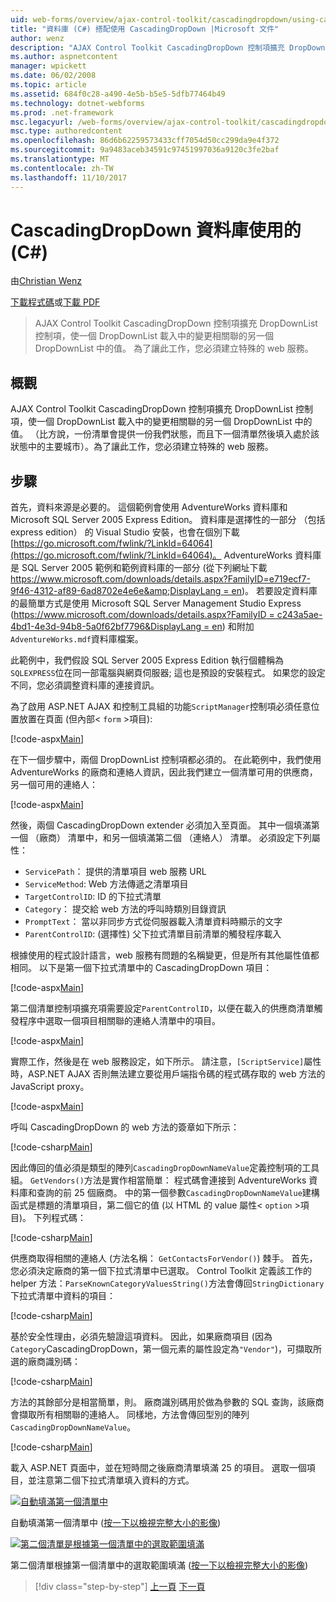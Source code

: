 ```yaml
---
uid: web-forms/overview/ajax-control-toolkit/cascadingdropdown/using-cascadingdropdown-with-a-database-cs
title: "資料庫 (C#) 搭配使用 CascadingDropDown |Microsoft 文件"
author: wenz
description: "AJAX Control Toolkit CascadingDropDown 控制項擴充 DropDownList 控制項，使一個 DropDownList 載入中的變更相關聯 anoth 中的值..."
ms.author: aspnetcontent
manager: wpickett
ms.date: 06/02/2008
ms.topic: article
ms.assetid: 684f0c28-a490-4e5b-b5e5-5dfb77464b49
ms.technology: dotnet-webforms
ms.prod: .net-framework
msc.legacyurl: /web-forms/overview/ajax-control-toolkit/cascadingdropdown/using-cascadingdropdown-with-a-database-cs
msc.type: authoredcontent
ms.openlocfilehash: 86d6b62259573433cff7054d50cc299da9e4f372
ms.sourcegitcommit: 9a9483aceb34591c97451997036a9120c3fe2baf
ms.translationtype: MT
ms.contentlocale: zh-TW
ms.lasthandoff: 11/10/2017
---
```

<a name="using-cascadingdropdown-with-a-database-c"></a>CascadingDropDown 資料庫使用的 (C#)
====================
由[Christian Wenz](https://github.com/wenz)

[下載程式碼](http://download.microsoft.com/download/9/0/7/907760b1-2c60-4f81-aeb6-ca416a573b0d/cascadingdropdown1.cs.zip)或[下載 PDF](http://download.microsoft.com/download/2/d/c/2dc10e34-6983-41d4-9c08-f78f5387d32b/cascadingdropdown1CS.pdf)

> AJAX Control Toolkit CascadingDropDown 控制項擴充 DropDownList 控制項，使一個 DropDownList 載入中的變更相關聯的另一個 DropDownList 中的值。 為了讓此工作，您必須建立特殊的 web 服務。


## <a name="overview"></a>概觀

AJAX Control Toolkit CascadingDropDown 控制項擴充 DropDownList 控制項，使一個 DropDownList 載入中的變更相關聯的另一個 DropDownList 中的值。 （比方說，一份清單會提供一份我們狀態，而且下一個清單然後填入處於該狀態中的主要城市）。為了讓此工作，您必須建立特殊的 web 服務。

## <a name="steps"></a>步驟

首先，資料來源是必要的。 這個範例會使用 AdventureWorks 資料庫和 Microsoft SQL Server 2005 Express Edition。 資料庫是選擇性的一部分 （包括 express edition） 的 Visual Studio 安裝，也會在個別下載[https://go.microsoft.com/fwlink/?LinkId=64064](https://go.microsoft.com/fwlink/?LinkId=64064)。 AdventureWorks 資料庫是 SQL Server 2005 範例和範例資料庫的一部分 (從下列網址下載[https://www.microsoft.com/downloads/details.aspx?FamilyID=e719ecf7-9f46-4312-af89-6ad8702e4e6e&amp;DisplayLang = en](https://www.microsoft.com/downloads/details.aspx?FamilyID=e719ecf7-9f46-4312-af89-6ad8702e4e6e&amp;DisplayLang=en))。 若要設定資料庫的最簡單方式是使用 Microsoft SQL Server Management Studio Express ([https://www.microsoft.com/downloads/details.aspx?FamilyID = c243a5ae-4bd1-4e3d-94b8-5a0f62bf7796&amp;DisplayLang = en](https://www.microsoft.com/downloads/details.aspx?FamilyID=c243a5ae-4bd1-4e3d-94b8-5a0f62bf7796&amp;DisplayLang=en)) 和附加`AdventureWorks.mdf`資料庫檔案。

此範例中，我們假設 SQL Server 2005 Express Edition 執行個體稱為`SQLEXPRESS`位在同一部電腦與網頁伺服器; 這也是預設的安裝程式。 如果您的設定不同，您必須調整資料庫的連接資訊。

為了啟用 ASP.NET AJAX 和控制工具組的功能`ScriptManager`控制項必須任意位置放置在頁面 (但內部&lt; `form` &gt;項目):

[!code-aspx[Main](using-cascadingdropdown-with-a-database-cs/samples/sample1.aspx)]

在下一個步驟中，兩個 DropDownList 控制項都必須的。 在此範例中，我們使用 AdventureWorks 的廠商和連絡人資訊，因此我們建立一個清單可用的供應商，另一個可用的連絡人：

[!code-aspx[Main](using-cascadingdropdown-with-a-database-cs/samples/sample2.aspx)]

然後，兩個 CascadingDropDown extender 必須加入至頁面。 其中一個填滿第一個 （廠商） 清單中，和另一個填滿第二個 （連絡人） 清單。 必須設定下列屬性：

- `ServicePath`： 提供的清單項目 web 服務 URL
- `ServiceMethod`: Web 方法傳遞之清單項目
- `TargetControlID`: ID 的下拉式清單
- `Category`： 提交給 web 方法的呼叫時類別目錄資訊
- `PromptText`： 當以非同步方式從伺服器載入清單資料時顯示的文字
- `ParentControlID`: (選擇性) 父下拉式清單目前清單的觸發程序載入

根據使用的程式設計語言，web 服務有問題的名稱變更，但是所有其他屬性值都相同。 以下是第一個下拉式清單中的 CascadingDropDown 項目：

[!code-aspx[Main](using-cascadingdropdown-with-a-database-cs/samples/sample3.aspx)]

第二個清單控制項擴充項需要設定`ParentControlID`，以便在載入的供應商清單觸發程序中選取一個項目相關聯的連絡人清單中的項目。

[!code-aspx[Main](using-cascadingdropdown-with-a-database-cs/samples/sample4.aspx)]

實際工作，然後是在 web 服務設定，如下所示。 請注意，`[ScriptService]`屬性時，ASP.NET AJAX 否則無法建立要從用戶端指令碼的程式碼存取的 web 方法的 JavaScript proxy。

[!code-aspx[Main](using-cascadingdropdown-with-a-database-cs/samples/sample5.aspx)]

呼叫 CascadingDropDown 的 web 方法的簽章如下所示：

[!code-csharp[Main](using-cascadingdropdown-with-a-database-cs/samples/sample6.cs)]

因此傳回的值必須是類型的陣列`CascadingDropDownNameValue`定義控制項的工具組。 `GetVendors()`方法是實作相當簡單： 程式碼會連接到 AdventureWorks 資料庫和查詢的前 25 個廠商。 中的第一個參數`CascadingDropDownNameValue`建構函式是標題的清單項目，第二個它的值 (以 HTML 的 value 屬性&lt; `option` &gt;項目)。 下列程式碼：

[!code-csharp[Main](using-cascadingdropdown-with-a-database-cs/samples/sample7.cs)]

供應商取得相關的連絡人 (方法名稱： `GetContactsForVendor()`) 棘手。 首先，您必須決定廠商的第一個下拉式清單中已選取。 Control Toolkit 定義該工作的 helper 方法：`ParseKnownCategoryValuesString()`方法會傳回`StringDictionary`下拉式清單中資料的項目：

[!code-csharp[Main](using-cascadingdropdown-with-a-database-cs/samples/sample8.cs)]

基於安全性理由，必須先驗證這項資料。 因此，如果廠商項目 (因為`Category`CascadingDropDown，第一個元素的屬性設定為`"Vendor"`)，可擷取所選的廠商識別碼：

[!code-csharp[Main](using-cascadingdropdown-with-a-database-cs/samples/sample9.cs)]

方法的其餘部分是相當簡單，則。 廠商識別碼用於做為參數的 SQL 查詢，該廠商會擷取所有相關聯的連絡人。 同樣地，方法會傳回型別的陣列`CascadingDropDownNameValue`。

[!code-csharp[Main](using-cascadingdropdown-with-a-database-cs/samples/sample10.cs)]

載入 ASP.NET 頁面中，並在短時間之後廠商清單填滿 25 的項目。 選取一個項目，並注意第二個下拉式清單填入資料的方式。


[![自動填滿第一個清單中](using-cascadingdropdown-with-a-database-cs/_static/image2.png)](using-cascadingdropdown-with-a-database-cs/_static/image1.png)

自動填滿第一個清單中 ([按一下以檢視完整大小的影像](using-cascadingdropdown-with-a-database-cs/_static/image3.png))


[![第二個清單是根據第一個清單中的選取範圍填滿](using-cascadingdropdown-with-a-database-cs/_static/image5.png)](using-cascadingdropdown-with-a-database-cs/_static/image4.png)

第二個清單根據第一個清單中的選取範圍填滿 ([按一下以檢視完整大小的影像](using-cascadingdropdown-with-a-database-cs/_static/image6.png))

>[!div class="step-by-step"]
[上一頁](filling-a-list-using-cascadingdropdown-cs.md)
[下一頁](presetting-list-entries-with-cascadingdropdown-cs.md)
